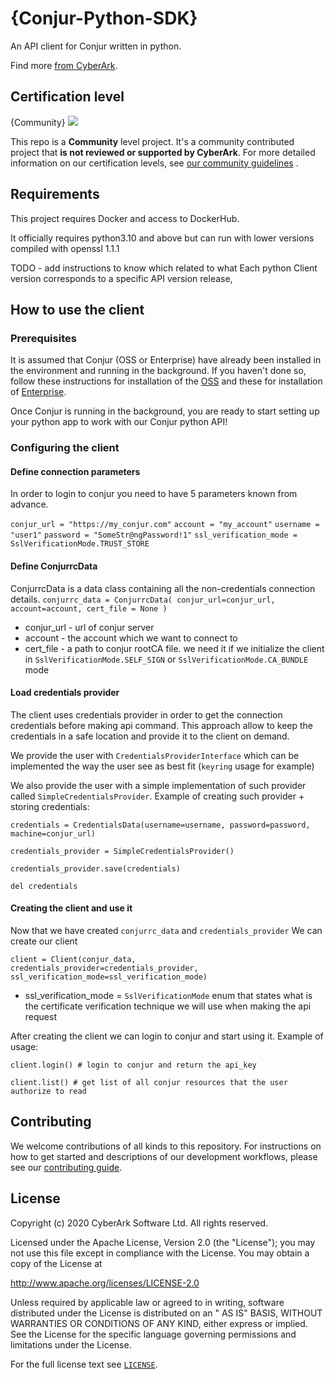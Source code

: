 # {Conjur-Python-SDK}

An API client for Conjur written in python.

Find more [from CyberArk](https://github.com/cyberark).

## Certification level

{Community}
![](https://img.shields.io/badge/Certification%20Level-Community-28A745?link=https://github.com/cyberark/community/blob/master/Conjur/conventions/certification-levels.md)

This repo is a **Community** level project. It's a community contributed project that **is not reviewed or supported by
CyberArk**. For more detailed information on our certification levels,
see [our community guidelines](https://github.com/cyberark/community/blob/master/Conjur/conventions/certification-levels.md#community)
.

## Requirements

This project requires Docker and access to DockerHub.

It officially requires python3.10 and above but can run with lower versions compiled with openssl 1.1.1

TODO - add instructions to know which related to what Each python Client version corresponds to a specific API version
release,

## How to use the client

### Prerequisites

It is assumed that Conjur (OSS or Enterprise) have already been installed in the environment and running in the
background. If you haven't done so, follow these instructions for installation of
the [OSS](https://docs.conjur.org/Latest/en/Content/OSS/Installation/Install_methods.htm) and these for installation
of [Enterprise](https://docs.cyberark.com/Product-Doc/OnlineHelp/AAM-DAP/Latest/en/Content/HomeTilesLPs/LP-Tile2.htm).

Once Conjur is running in the background, you are ready to start setting up your python app to work with our Conjur
python API!

### Configuring the client

#### Define connection parameters

In order to login to conjur you need to have 5 parameters known from advance.

`conjur_url = "https://my_conjur.com"`
`account = "my_account"`
`username = "user1"`
`password = "SomeStr@ngPassword!1"`
`ssl_verification_mode = SslVerificationMode.TRUST_STORE`

#### Define ConjurrcData

ConjurrcData is a data class containing all the non-credentials connection details.
`conjurrc_data = ConjurrcData(
conjur_url=conjur_url, account=account, cert_file = None
)`

* conjur_url - url of conjur server
* account - the account which we want to connect to
* cert_file - a path to conjur rootCA file. we need it if we initialize the client in `SslVerificationMode.SELF_SIGN`
  or `SslVerificationMode.CA_BUNDLE` mode

#### Load credentials provider

The client uses credentials provider in order to get the connection credentials before making api command. This approach
allow to keep the credentials in a safe location and provide it to the client on demand.

We provide the user with `CredentialsProviderInterface` which can be implemented the way the user see as best
fit (`keyring` usage for example)

We also provide the user with a simple implementation of such provider called `SimpleCredentialsProvider`.
Example of creating such provider + storing credentials:

`credentials = CredentialsData(username=username, password=password, machine=conjur_url)`

`credentials_provider = SimpleCredentialsProvider()`

`credentials_provider.save(credentials)`

`del credentials`

#### Creating the client and use it
Now that we have created `conjurrc_data` and `credentials_provider`
We can create our client

`client = Client(conjur_data, credentials_provider=credentials_provider,
                ssl_verification_mode=ssl_verification_mode)`

* ssl_verification_mode = `SslVerificationMode` enum that states what is the certificate verification technique we will use when making the api request

After creating the client we can login to conjur and start using it. Example of usage:

`client.login() # login to conjur and return the api_key`

`client.list() # get list of all conjur resources that the user authorize to read`

## Contributing

We welcome contributions of all kinds to this repository. For instructions on how to get started and descriptions of our
development workflows, please see our [contributing guide](CONTRIBUTING.md).

## License

Copyright (c) 2020 CyberArk Software Ltd. All rights reserved.

Licensed under the Apache License, Version 2.0 (the "License"); you may not use this file except in compliance with the
License. You may obtain a copy of the License at

http://www.apache.org/licenses/LICENSE-2.0

Unless required by applicable law or agreed to in writing, software distributed under the License is distributed on an "
AS IS" BASIS, WITHOUT WARRANTIES OR CONDITIONS OF ANY KIND, either express or implied. See the License for the specific
language governing permissions and limitations under the License.

For the full license text see [`LICENSE`](LICENSE).

